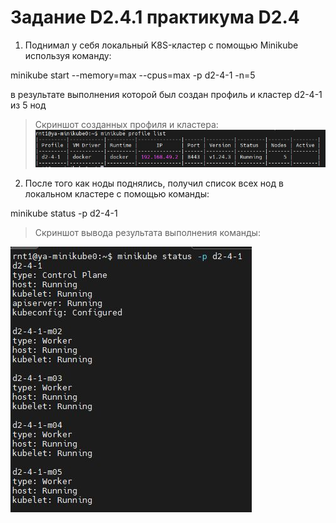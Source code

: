 # Задание D2.4.1 практикума D2.4

1. Поднимал у себя локальный K8S-кластер с помощью Minikube используя команду:
  
minikube start --memory=max --cpus=max -p d2-4-1 -n=5 

в результате выполнения которой был создан профиль и кластер d2-4-1 из 5 нод

> Скриншот созданных профиля и кластера:
![](profile_list.jpg)


2. После того как ноды поднялись, получил список всех нод в локальном кластере с помощью команды:

minikube status -p d2-4-1 

> Скриншот вывода результата выполнения команды:

![](status.jpg)
